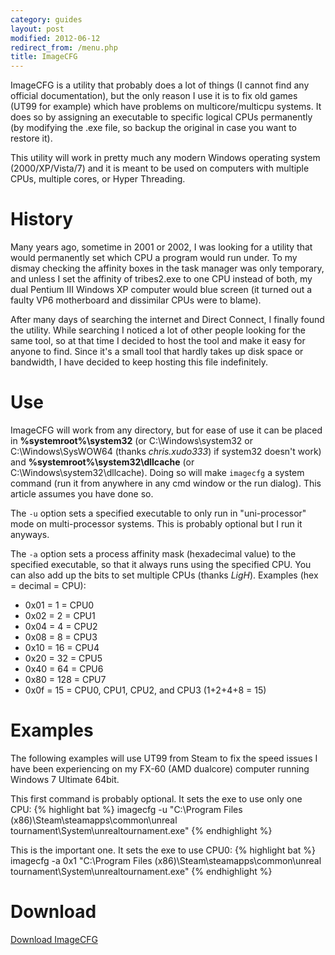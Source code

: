 ```yaml
---
category: guides
layout: post
modified: 2012-06-12
redirect_from: /menu.php
title: ImageCFG
---
```


ImageCFG is a utility that probably does a lot of things (I cannot find any official documentation), but the only reason
I use it is to fix old games (UT99 for example) which have problems on multicore/multicpu systems. It does so by
assigning an executable to specific logical CPUs permanently (by modifying the .exe file, so backup the original in case
you want to restore it).

This utility will work in pretty much any modern Windows operating system (2000/XP/Vista/7) and it is meant to be used
on computers with multiple CPUs, multiple cores, or Hyper Threading.

# History

Many years ago, sometime in 2001 or 2002, I was looking for a utility that would permanently set which CPU a program
would run under. To my dismay checking the affinity boxes in the task manager was only temporary, and unless I set the
affinity of tribes2.exe to one CPU instead of both, my dual Pentium III Windows XP computer would blue screen (it turned
out a faulty VP6 motherboard and dissimilar CPUs were to blame).

After many days of searching the internet and Direct Connect, I finally found the utility. While searching I noticed a
lot of other people looking for the same tool, so at that time I decided to host the tool and make it easy for anyone to
find. Since it's a small tool that hardly takes up disk space or bandwidth, I have decided to keep hosting this file
indefinitely.

# Use

ImageCFG will work from any directory, but for ease of use it can be placed in **%systemroot%\system32** (or
C:\Windows\system32 or C:\Windows\SysWOW64 (thanks <cite>chris.xudo333</cite>) if system32 doesn't work) and
**%systemroot%\system32\dllcache** (or C:\Windows\system32\dllcache). Doing so will make `imagecfg` a system command
(run it from anywhere in any cmd window or the run dialog). This article assumes you have done so.

The `-u` option sets a specified executable to only run in "uni-processor" mode on multi-processor systems. This is
probably optional but I run it anyways.

The `-a` option sets a process affinity mask (hexadecimal value) to the specified executable, so that it always runs
using the specified CPU. You can also add up the bits to set multiple CPUs (thanks <cite>LigH</cite>). Examples (hex =
decimal = CPU):

* 0x01 = 1 = CPU0
* 0x02 = 2 = CPU1
* 0x04 = 4 = CPU2
* 0x08 = 8 = CPU3
* 0x10 = 16 = CPU4
* 0x20 = 32 = CPU5
* 0x40 = 64 = CPU6
* 0x80 = 128 = CPU7
* 0x0f = 15 = CPU0, CPU1, CPU2, and CPU3 (1+2+4+8 = 15)

# Examples

The following examples will use UT99 from Steam to fix the speed issues I have been experiencing on my FX-60 (AMD
dualcore) computer running Windows 7 Ultimate 64bit.

This first command is probably optional. It sets the exe to use only one CPU:
{% highlight bat %}
imagecfg -u "C:\Program Files (x86)\Steam\steamapps\common\unreal tournament\System\unrealtournament.exe"
{% endhighlight %}

This is the important one. It sets the exe to use CPU0:
{% highlight bat %}
imagecfg -a 0x1 "C:\Program Files (x86)\Steam\steamapps\common\unreal tournament\System\unrealtournament.exe"
{% endhighlight %}

# Download

<a class="btn btn-success shake shake-constant hover-stop"
        href="{{ site.url }}{{ site.baseurl }}/static/binaries/Imagecfg.zip" role="button">
    Download ImageCFG
</a>
